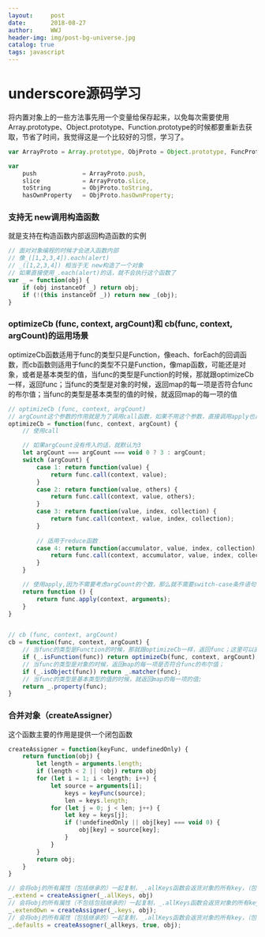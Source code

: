 ```yaml
---
layout:     post
date:       2018-08-27
author:     WWJ
header-img: img/post-bg-universe.jpg
catalog: true
tags: javascript
---
```


# underscore源码学习

将内置对象上的一些方法事先用一个变量给保存起来，以免每次需要使用Array.prototype、Object.prototype、Function.prototype的时候都要重新去获取，节省了时间，我觉得这是一个比较好的习惯，学习了。
```javascript
var ArrayProto = Array.prototype, ObjProto = Object.prototype, FuncProto = Function.prototype;

var
    push             = ArrayProto.push,
    slice            = ArrayProto.slice,
    toString         = ObjProto.toString,
    hasOwnProperty   = ObjProto.hasOwnProperty;
```

### 支持无 new调用构造函数
就是支持在构造函数内部返回构造函数的实例
```javascript
// 面对对象编程的时候才会进入函数内部
// 像_([1,2,3,4]).each(alert)
// _([1,2,3,4]) 相当于无 new构造了一个对象
// 如果直接使用_.each(alert)的话，就不会执行这个函数了
var _ = function(obj) {
	if (obj instanceOf _) return obj;
	if (!(this instanceOf _)) return new _(obj);
}
```

### optimizeCb (func, context, argCount)和 cb(func, context, argCount)的运用场景
optimizeCb函数适用于func的类型只是Function，像each、forEach的回调函数，而cb函数则适用于func的类型不只是Function，像map函数，可能还是对象，或者是基本类型的值，当func的类型是Function的时候，那就跟optimizeCb一样，返回func；当func的类型是对象的时候，返回map的每一项是否符合func的布尔值；当func的类型是基本类型的值的时候，就返回map的每一项的值

```javascript
// optimizeCb (func, context, argCount)
// argCount这个参数的作用就是为了调用call函数，如果不用这个参数，直接调用apply也是一样的，但就是因为call比apply快很多
optimizeCb = function(func, context, argCount) {
	// 使用call

	// 如果argCount没有传入的话，就默认为3
	let argCount === argCount === void 0 ? 3 : argCount;
	switch (argCount) {
		case 1: return function(value) {
			return func.call(context, value);
		}
		case 2: return function(value, others) {
			return func.call(context, value, others);
		}
		case 3: return function(value, index, collection) {
			return func.call(context, value, index, collection);
		}
		
		// 适用于reduce函数
		case 4: return function(accumulator, value, index, collection) {
			return func.call(context, accumulator, value, index, collection);
		}
	}

	// 使用apply,因为不需要考虑argCount的个数，那么就不需要switch-case条件语句了，直接
	return function () {
		return func.apply(context, arguments);
	}
}


// cb (func, context, argCount)
cb = function(func, context, argCount) {
	// 当func的类型是Function的时候，那就跟optimizeCb一样，返回func；这里可以直接调用optimizeCb函数了
	if (_.isFunction(func)) return optimizeCb(func, context, argCount);
	// 当func的类型是对象的时候，返回map的每一项是否符合func的布尔值；
	if (_.isObject(func)) return _.matcher(func);
	// 当func的类型是基本类型的值的时候，就返回map的每一项的值;
	return _.property(func);
}
```

### 合并对象（createAssigner）
这个函数主要的作用是提供一个闭包函数
```javascript
createAssigner = function(keyFunc, undefinedOnly) {
	return function(obj) {
		let length = arguments.length;
		if (length < 2 || !obj) return obj
		for (let i = 1; i < length; i++) {
			let source = arguments[i];
				keys = keyFunc(source);
				len = keys.length;
			for (let j = 0; j < len; j++) {
				let key = keys[j];
				if (!undefinedOnly || obj[key] === void 0) {
					obj[key] = source[key];
				}
			}
		}
		return obj;
	}
}

// 会将obj的所有属性（包括继承的）一起复制，_.allKeys函数会返货对象的所有key，（包括原型上的），后面的覆盖前面的属性值
_.extend = createAssigner(_.allKeys, obj)
// 会将obj的所有属性（不包括包括继承的）一起复制，_.allKeys函数会返货对象的所有key，（不包括原型上的），后面的会覆盖前面的属性值
_.extendOwn = createAssigner(_.keys, obj);
// 会将obj的所有属性（包括继承的）一起复制，_.allKeys函数会返货对象的所有key，（包括原型上的），不会覆盖
_.defaults = createAssogner(_allkeys, true, obj);
```

